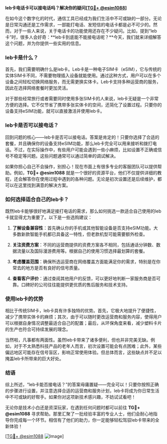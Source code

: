**leb卡电话卡可以接电话吗？解决你的疑问[[TG💪+ @esim1088](https://t.me/s/esim1088)]**

在如今这个数字化的时代，通信工具已经成为我们生活中不可或缺的一部分。无论是日常沟通还是工作需求，一部能打电话、发短信的电话卡都是必不可少的。然而，对于一些人来说，关于电话卡的功能使用还存在不少疑问。比如，提到“leb卡”时，很多人会好奇：**leb卡到底能不能接电话呢？**今天，我们就来详细解答这个问题，并为你提供一些实用的信息。

### leb卡是什么？

首先，我们需要明确什么是leb卡。Leb卡是一种电子SIM卡（eSIM），它与传统的实体SIM卡不同，不需要物理插入设备就能使用。通过这种方式，用户可以在多个设备之间轻松切换网络服务，而无需更换实体卡。Leb卡支持多种运营商的服务，因此在选择网络套餐时更加灵活。

对于那些经常旅行或者需要同时使用多张SIM卡的人来说，leb卡无疑是一个非常方便的选择。它不仅节省了携带多张实体卡的空间，还简化了设置过程。只要你的设备支持eSIM功能，就可以直接激活并使用leb卡。

### leb卡是否可以接电话？

回到问题的核心——leb卡是否可以接电话。答案是肯定的！只要你选择了合适的套餐，并且确保你的设备支持eSIM功能，那么leb卡完全可以用来接听和拨打电话。不过，在实际操作中，有些用户可能会遇到一些小麻烦，比如设置不正确或信号不稳定等问题。这些问题通常可以通过简单的调试解决。

如果你担心自己不会操作，别担心！现在市面上有很多专业的客服团队可以提供帮助。例如，**TG💪+ @esim1088** 就是一个很好的资源平台，他们不仅提供详细的教程，还会解答你在使用过程中遇到的各种问题。无论是初次设置还是后续维护，都可以在这里找到满意的解决方案。

### 如何选择适合自己的leb卡？

既然leb卡能够很好地满足接打电话的需求，那么如何挑选一款适合自己使用的leb卡就显得尤为重要了。以下是一些选购建议：

1. **了解设备兼容性**：首先确认你的手机或其他智能设备是否支持eSIM功能。大多数新款智能手机都已具备这一特性，但老款机型可能需要额外检查。

2. **关注资费方案**：不同的运营商提供的资费方案各不相同，包括通话分钟数、数据流量以及国际漫游费用等。根据自己的使用习惯选择最划算的套餐。

3. **考虑覆盖范围**：确保所选运营商在网络覆盖方面能满足你的需求，特别是在你常去的地方是否有良好的信号质量。

4. **查看客户评价**：通过查阅其他用户的反馈，可以更好地判断一家服务商是否可靠。口碑好的公司往往能提供更优质的售后服务和技术支持。

### 使用leb卡的优势

相比于传统SIM卡，leb卡具有许多独特的优势。首先，它极大地提升了便捷性，减少了携带实体卡的麻烦；其次，由于可以随时更改运营商和服务内容，使得用户可以根据自身情况调整最适合自己的配置；最后，从环保角度来看，减少塑料卡片的生产也符合可持续发展的理念。

当然啦，凡事都有两面性。虽然leb卡带来了诸多便利，但也并非完美无缺。例如，对于不太熟悉科技产品的老年人而言，初次设置可能会有点困难；此外，某些偏远地区可能存在信号盲区，影响正常使用体验。但总体而言，这些缺点并不足以掩盖leb卡所带来的巨大好处。

### 结语

综上所述，“leb卡能否接电话？”的答案毋庸置疑——完全可以！只要你按照正确的步骤进行设置，并注意选择合适的运营商和服务计划，leb卡将成为你日常生活中不可或缺的好帮手。如果你对这项新技术感兴趣，不妨试试看吧！

无论你是技术小白还是资深玩家，在遇到任何问题时都可以前往 **TG💪+ @esim1088** 寻求帮助。那里汇聚了一批经验丰富的专业人士，他们会耐心地指导你完成每一个环节。相信有了他们的助力，你一定能够轻松驾驭leb卡带来的全新体验！

[[TG💪+ @esim1088](https://t.me/s/esim1088) ![Image](https://i.postimg.cc/4NQfJmqS/Snipaste-2025-05-13-00-14-12.png)]